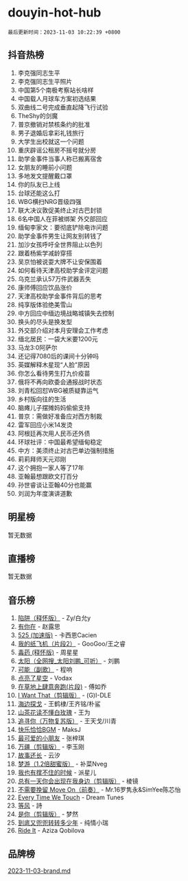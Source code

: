 # douyin-hot-hub

`最后更新时间：2023-11-03 10:22:39 +0800`

## 抖音热榜

1. 李克强同志生平
1. 李克强同志生平照片
1. 中国第5个南极考察站长啥样
1. 中国载人月球车方案初选结果
1. 双曲线二号完成垂直起降飞行试验
1. TheShy的剑魔
1. 普京撤销对禁核条约的批准
1. 男子退婚后拿彩礼钱旅行
1. 大学生出校就这一个问题
1. 重庆辟谣公租房不摇号就分房
1. 助学金事件当事人称已搬离宿舍
1. 女朋友的睡前小问题
1. 多地发文提醒戴口罩
1. 你的队友已上线
1. 台球还能这么打
1. WBG横扫NRG晋级四强
1. 联大决议敦促美终止对古巴封锁
1. 6名中国人在菲被绑架 外交部回应
1. 缅甸李家文：要彻底铲除电诈问题
1. 助学金事件男生让网友别转钱了
1. 加沙女孩呼吁全世界阻止以色列
1. 跟着杨紫学减龄穿搭
1. 吴京怕被说耍大牌不让安保围着
1. 如何看待天津高校助学金评定问题
1. 乌克兰承认57万件武器丢失
1. 康师傅回应饮品涨价
1. 天津高校助学金事件背后的思考
1. 纯享版体验绝美雪山
1. 中方回应中缅边境战略城镇失去控制
1. 换头的尽头是换发型
1. 外交部介绍对本月安理会工作考虑
1. 缅北居民：一袋大米要1200元
1. 马龙3:0阿萨尔
1. 还记得7080后的课间十分钟吗
1. 英媒解释木星现“人脸”原因
1. 你怎么看待男生打九价疫苗
1. 俄将不再向欧委会通报战时状态
1. 刘青松回怼WBG被质疑靠运气
1. 乡村版向往的生活
1. 脑瘫儿子摆摊妈妈偷偷支持
1. 普京：需做好准备应对西方制裁
1. 雷军回应小米14发烫
1. 阿根廷再次用人民币还外债
1. 环球社评：中国最希望缅甸稳定
1. 中方：美须终止对古巴单边强制措施
1. 莉莉拜师天元邓刚
1. 这个拥抱一家人等了17年
1. 亚翰最想跟欧文打百分
1. 孙世睿谈让亚翰40分也能赢
1. 刘润为年度演讲道歉

## 明星榜

暂无数据

## 直播榜

暂无数据

## 音乐榜

1. [陷阱（释怀版）](https://sf6-cdn-tos.douyinstatic.com/obj/tos-cn-ve-2774/oE8C21LeZrzKLDFfQYgMzx4GAIHageG5IzayY7) - Zy/白允y
1. [有你在](https://sf3-cdn-tos.douyinstatic.com/obj/tos-cn-ve-2774/o8zImmNsI8B0yfAW5FKAB1oBhkMAlIrwsZEi1V) - 赵露思
1. [525 (加速版)](https://sf3-cdn-tos.douyinstatic.com/obj/tos-cn-ve-2774/oIfKCtqfDyP8Vc9FpAPgWMyezT6LnDT1abRwGg) - 卡西恩Cacien
1. [我的纸飞机（片段2）](https://sf6-cdn-tos.douyinstatic.com/obj/tos-cn-ve-2774/oM2ZrKcg2CD5AeRB2gkeXOFB1IxAGJdZPazYHf) - GooGoo/王之睿
1. [毒药 (释怀版)](https://sf3-cdn-tos.douyinstatic.com/obj/tos-cn-ve-2774/oYILMEAzspdZBIzy4frJNB8ZHPHWAhiwowd4Ad) - 周星星
1. [太阳（全网搜_太阳刘鹏_可听）](https://sf3-cdn-tos.douyinstatic.com/obj/tos-cn-ve-2774/ogWbyIQnlBFImVbeDocRdCIYtBHlbJXgfZMvgz) - 刘鹏
1. [可能（副歌）](https://sf6-cdn-tos.douyinstatic.com/obj/tos-cn-ve-2774/cde1731888894259b333569393c2fb51) - 程响
1. [点亮了星空](https://sf3-cdn-tos.douyinstatic.com/obj/tos-cn-ve-2774/oEeZYED0P1FUySQvtdr5u4gInbCDeBOHzBhlrM) - Vodax
1. [在草地上肆意奔跑(片段)](https://sf6-cdn-tos.douyinstatic.com/obj/tos-cn-ve-2774/8831d494742f45dabdfa8adb8b817259) - 傅如乔
1. [I Want That（剪辑版）](https://sf3-cdn-tos.douyinstatic.com/obj/tos-cn-ve-2774/ogx30GAvzMkn0gNkBOfOm9s2vANhypgIh4QtWk) - (G)I-DLE
1. [海边探戈](https://sf6-cdn-tos.douyinstatic.com/obj/tos-cn-ve-2774/os9gE0VQCGqt6VQkZDyBBYvfSDY0QFe3vVmubn) - 王鹤棣/王齐铭/朴鲨
1. [山茶花读不懂白玫瑰](https://sf3-cdn-tos.douyinstatic.com/obj/tos-cn-ve-2774/osfn8B7DktrRHEPJgPCfDbw7QDQEkwC16BxZg9) - 王为
1. [追寻你（万物复苏版）](https://sf3-cdn-tos.douyinstatic.com/obj/tos-cn-ve-2774/oYeAZJsbjIDit9APmBg8u6uDUQnHmoCf3gbo74) - 王天戈/川青
1. [快乐恰恰BGM](https://sf6-cdn-tos.douyinstatic.com/obj/tos-cn-ve-2774/07b173ca7d2f40f3ba0b97ac7fa3a44a) - MaksJ
1. [最可爱的小朋友](https://sf6-cdn-tos.douyinstatic.com/obj/tos-cn-ve-2774/5bd491c213c64a2290532a2aad71f1ac) - 张梓琪
1. [万疆（剪辑版）](https://sf6-cdn-tos.douyinstatic.com/obj/tos-cn-ve-2774/ooG7oVgFlDTelKCjCsTTobQvbdtj1BBQXnfZd8) - 李玉刚
1. [故事还长](https://sf3-cdn-tos.douyinstatic.com/obj/tos-cn-ve-2774/30a26758c8594f0ab81ac675c33ee2c5) - 云汐
1. [梦游（1.2倍甜蜜版）](https://sf3-cdn-tos.douyinstatic.com/obj/tos-cn-ve-2774/o4gyAUm8hwufoEABmwVIiQtHsFuGzAEEWtNMzo) - 补菜Nveg
1. [我也有撑不住的时候](https://sf3-cdn-tos.douyinstatic.com/obj/tos-cn-ve-2774/okmtBE1dkIBhwxeiBJeDgQnQtICZWIJUI2bjQr) - 派星儿
1. [总有一天你会出现在我身边（剪辑版）](https://sf3-cdn-tos.douyinstatic.com/obj/tos-cn-ve-2774/oMLsHwhWW7CYoAhoWB9EXUQIzNBsfAJxpAoxCU) - 棱镜
1. [不需要挽留 Move On（前奏）](https://sf3-cdn-tos.douyinstatic.com/obj/tos-cn-ve-2774/ooCBhgCCkF4nExzQL9WZSUbitfA8IsDkgQIYhe) - Mr.16罗隽永&SimYee陈芯怡
1. [Every Time We Touch](https://sf6-cdn-tos.douyinstatic.com/obj/tos-cn-ve-2774/ogN6lUKQeBBfEVhIOMikG1CcJjugxk1tztZyhP) - Dream Tunes
1. [等风](https://sf6-cdn-tos.douyinstatic.com/obj/tos-cn-ve-2774/effb204e57d04c9da7a0a4c7dfa18c9b) - 詩
1. [是你（剪辑版）](https://sf3-cdn-tos.douyinstatic.com/obj/tos-cn-ve-2774/46019dae783c4c969944217fe1cfafc4) - 梦然
1. [到底又兜兜转转多少年](https://sf3-cdn-tos.douyinstatic.com/obj/tos-cn-ve-2774/os1AQ0obZlDYZQByBsnEHx8h9OoIgCJgXeOfwt) - 纯情小瑞
1. [Ride It](https://sf6-cdn-tos.douyinstatic.com/obj/tos-cn-ve-2774/oMZDIYec6eQynQyWBQnCM11DZzkgnBPtBpD4bi) - Aziza Qobilova

## 品牌榜

[2023-11-03-brand.md](2023-11-03-brand.md)
